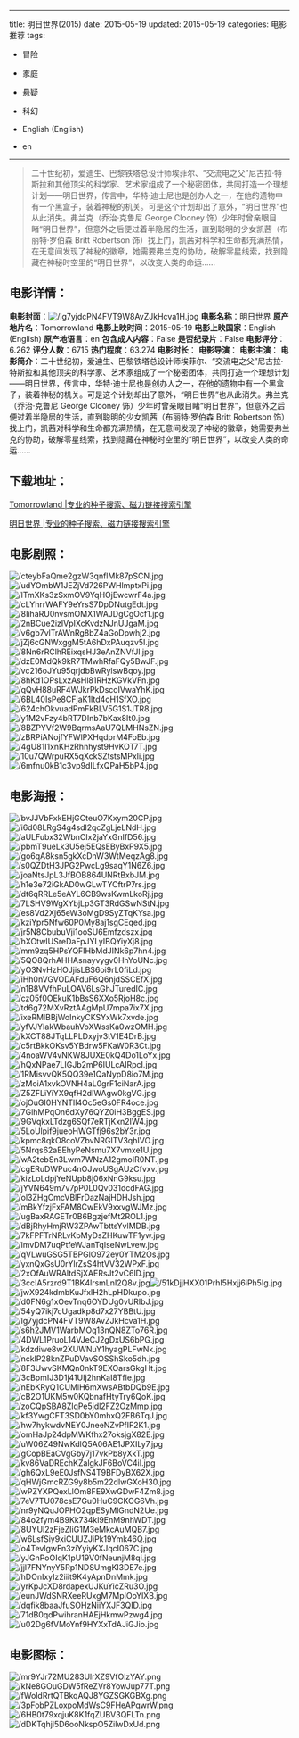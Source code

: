 
---
title: 明日世界(2015)
date: 2015-05-19
updated: 2015-05-19
categories: 电影推荐
tags:
- 冒险
- 家庭
- 悬疑
- 科幻

- English (English)
- en
---


> 二十世纪初，爱迪生、巴黎铁塔总设计师埃菲尔、“交流电之父”尼古拉·特斯拉和其他顶尖的科学家、艺术家组成了一个秘密团体，共同打造一个理想计划——明日世界，传言中，华特·迪士尼也是创办人之一，在他的遗物中有一个黑盒子，装着神秘的机关。可是这个计划却出了意外，“明日世界”也从此消失。弗兰克（乔治·克鲁尼 George Clooney 饰）少年时曾亲眼目睹“明日世界”，但意外之后便过着半隐居的生活，直到聪明的少女凯茜（布丽特·罗伯森 Britt Robertson 饰）找上门，凯茜对科学和生命都充满热情，在无意间发现了神秘的徽章，她需要弗兰克的协助，破解零星线索，找到隐藏在神秘时空里的“明日世界”，以改变人类的命运……

## **电影详情**：

**电影封面**：<img src="https://image.tmdb.org/t/p/w200/lg7yjdcPN4FVT9W8AvZJkHcva1H.jpg" alt="/lg7yjdcPN4FVT9W8AvZJkHcva1H.jpg" title="/lg7yjdcPN4FVT9W8AvZJkHcva1H.jpg">
**电影名称**：明日世界
**原产地片名**：Tomorrowland
**电影上映时间**：2015-05-19
**电影上映国家**：English (English)
**原产地语言**：en
**包含成人内容**：False
**是否纪录片**：False
**电影评分**：6.262
**评分人数**：6715
**热门程度**：63.274
**电影时长**：
**电影导演**：
**电影主演**：
**电影简介**：二十世纪初，爱迪生、巴黎铁塔总设计师埃菲尔、“交流电之父”尼古拉·特斯拉和其他顶尖的科学家、艺术家组成了一个秘密团体，共同打造一个理想计划——明日世界，传言中，华特·迪士尼也是创办人之一，在他的遗物中有一个黑盒子，装着神秘的机关。可是这个计划却出了意外，“明日世界”也从此消失。弗兰克（乔治·克鲁尼 George Clooney 饰）少年时曾亲眼目睹“明日世界”，但意外之后便过着半隐居的生活，直到聪明的少女凯茜（布丽特·罗伯森 Britt Robertson 饰）找上门，凯茜对科学和生命都充满热情，在无意间发现了神秘的徽章，她需要弗兰克的协助，破解零星线索，找到隐藏在神秘时空里的“明日世界”，以改变人类的命运……

## **下载地址**：
[Tomorrowland |专业的种子搜索、磁力链接搜索引擎](https://movie.amd794.com:2083/?search=Tomorrowland&ordering=&mode=match_phrase&page_size=10&page=1)

[明日世界 |专业的种子搜索、磁力链接搜索引擎](https://movie.amd794.com:2083/?search=%E6%98%8E%E6%97%A5%E4%B8%96%E7%95%8C&ordering=&mode=match_phrase&page_size=10&page=1)
 

## **电影剧照**：
<img src="https://image.tmdb.org/t/p/original/cteybFaQme2gzW3qnflMk87pSCN.jpg" alt="/cteybFaQme2gzW3qnflMk87pSCN.jpg" title="/cteybFaQme2gzW3qnflMk87pSCN.jpg"><img src="https://image.tmdb.org/t/p/original/udYOmbW1JEZjVd726PWHlmptxPi.jpg" alt="/udYOmbW1JEZjVd726PWHlmptxPi.jpg" title="/udYOmbW1JEZjVd726PWHlmptxPi.jpg"><img src="https://image.tmdb.org/t/p/original/lTmXKs3zSxmOV9YqHOjEwcwrF4a.jpg" alt="/lTmXKs3zSxmOV9YqHOjEwcwrF4a.jpg" title="/lTmXKs3zSxmOV9YqHOjEwcwrF4a.jpg"><img src="https://image.tmdb.org/t/p/original/cLYhrrWAFY9eYrsS7DpDNutgEdt.jpg" alt="/cLYhrrWAFY9eYrsS7DpDNutgEdt.jpg" title="/cLYhrrWAFY9eYrsS7DpDNutgEdt.jpg"><img src="https://image.tmdb.org/t/p/original/8IihaRU0nvsmOMX1WAJDgCgOcf1.jpg" alt="/8IihaRU0nvsmOMX1WAJDgCgOcf1.jpg" title="/8IihaRU0nvsmOMX1WAJDgCgOcf1.jpg"><img src="https://image.tmdb.org/t/p/original/2nBCue2izIVpIXcKvdzNJnUJgaM.jpg" alt="/2nBCue2izIVpIXcKvdzNJnUJgaM.jpg" title="/2nBCue2izIVpIXcKvdzNJnUJgaM.jpg"><img src="https://image.tmdb.org/t/p/original/v6gb7vlTrAWnRg8bZ4aGoDpwhj2.jpg" alt="/v6gb7vlTrAWnRg8bZ4aGoDpwhj2.jpg" title="/v6gb7vlTrAWnRg8bZ4aGoDpwhj2.jpg"><img src="https://image.tmdb.org/t/p/original/jZj6cGNWxggM5tA6hDxPAuqzv5I.jpg" alt="/jZj6cGNWxggM5tA6hDxPAuqzv5I.jpg" title="/jZj6cGNWxggM5tA6hDxPAuqzv5I.jpg"><img src="https://image.tmdb.org/t/p/original/8Nn6rRClhREixqsHJ3eAnZNVfJl.jpg" alt="/8Nn6rRClhREixqsHJ3eAnZNVfJl.jpg" title="/8Nn6rRClhREixqsHJ3eAnZNVfJl.jpg"><img src="https://image.tmdb.org/t/p/original/dzE0MdQk9kR7TMwhRfaFQy5BwJF.jpg" alt="/dzE0MdQk9kR7TMwhRfaFQy5BwJF.jpg" title="/dzE0MdQk9kR7TMwhRfaFQy5BwJF.jpg"><img src="https://image.tmdb.org/t/p/original/vc216oJYu95qrjdbBwRylswBqoy.jpg" alt="/vc216oJYu95qrjdbBwRylswBqoy.jpg" title="/vc216oJYu95qrjdbBwRylswBqoy.jpg"><img src="https://image.tmdb.org/t/p/original/8hKd1OPsLxzAsHl81RHzKGVkVFn.jpg" alt="/8hKd1OPsLxzAsHl81RHzKGVkVFn.jpg" title="/8hKd1OPsLxzAsHl81RHzKGVkVFn.jpg"><img src="https://image.tmdb.org/t/p/original/qQvH88uRF4WJkrPkDscoIVwaYhK.jpg" alt="/qQvH88uRF4WJkrPkDscoIVwaYhK.jpg" title="/qQvH88uRF4WJkrPkDscoIVwaYhK.jpg"><img src="https://image.tmdb.org/t/p/original/6BL40IsPe8CFjaK1Itd4oH1SfXO.jpg" alt="/6BL40IsPe8CFjaK1Itd4oH1SfXO.jpg" title="/6BL40IsPe8CFjaK1Itd4oH1SfXO.jpg"><img src="https://image.tmdb.org/t/p/original/624chOkvuadPmFkBLV5G1S1JTR8.jpg" alt="/624chOkvuadPmFkBLV5G1S1JTR8.jpg" title="/624chOkvuadPmFkBLV5G1S1JTR8.jpg"><img src="https://image.tmdb.org/t/p/original/y1M2vFzy4bRT7DInb7bKax8It0.jpg" alt="/y1M2vFzy4bRT7DInb7bKax8It0.jpg" title="/y1M2vFzy4bRT7DInb7bKax8It0.jpg"><img src="https://image.tmdb.org/t/p/original/8BZPYVf2W9BqrmsAaU7QLMHNsZN.jpg" alt="/8BZPYVf2W9BqrmsAaU7QLMHNsZN.jpg" title="/8BZPYVf2W9BqrmsAaU7QLMHNsZN.jpg"><img src="https://image.tmdb.org/t/p/original/zBRPiANojfYFWlPXHqdprM4FoEb.jpg" alt="/zBRPiANojfYFWlPXHqdprM4FoEb.jpg" title="/zBRPiANojfYFWlPXHqdprM4FoEb.jpg"><img src="https://image.tmdb.org/t/p/original/4gU81I1xnKHzRhnhyst9HvKOT7T.jpg" alt="/4gU81I1xnKHzRhnhyst9HvKOT7T.jpg" title="/4gU81I1xnKHzRhnhyst9HvKOT7T.jpg"><img src="https://image.tmdb.org/t/p/original/10u7QWrpuRX5qXckSZtstsMPxIi.jpg" alt="/10u7QWrpuRX5qXckSZtstsMPxIi.jpg" title="/10u7QWrpuRX5qXckSZtstsMPxIi.jpg"><img src="https://image.tmdb.org/t/p/original/6mfnu0kB1c3vp9dILfxQPaH5bP4.jpg" alt="/6mfnu0kB1c3vp9dILfxQPaH5bP4.jpg" title="/6mfnu0kB1c3vp9dILfxQPaH5bP4.jpg">

## **电影海报**：
<img src="https://image.tmdb.org/t/p/original/bvJJVbFxkEHjGCteuO7Kxym20CP.jpg" alt="/bvJJVbFxkEHjGCteuO7Kxym20CP.jpg" title="/bvJJVbFxkEHjGCteuO7Kxym20CP.jpg"><img src="https://image.tmdb.org/t/p/original/i6d08LRgS4g4sdl2qcZgLjeLNdH.jpg" alt="/i6d08LRgS4g4sdl2qcZgLjeLNdH.jpg" title="/i6d08LRgS4g4sdl2qcZgLjeLNdH.jpg"><img src="https://image.tmdb.org/t/p/original/aULFubx32WbnCIx2jaYxGnIfD56.jpg" alt="/aULFubx32WbnCIx2jaYxGnIfD56.jpg" title="/aULFubx32WbnCIx2jaYxGnIfD56.jpg"><img src="https://image.tmdb.org/t/p/original/pbmT9ueLk3U5ej5EQsEByBxP9X5.jpg" alt="/pbmT9ueLk3U5ej5EQsEByBxP9X5.jpg" title="/pbmT9ueLk3U5ej5EQsEByBxP9X5.jpg"><img src="https://image.tmdb.org/t/p/original/go6qA8ksn5gkXcDnW3WtMeqzAg8.jpg" alt="/go6qA8ksn5gkXcDnW3WtMeqzAg8.jpg" title="/go6qA8ksn5gkXcDnW3WtMeqzAg8.jpg"><img src="https://image.tmdb.org/t/p/original/s0QZDtH3JPG2PwcLg9saqY1N6Z6.jpg" alt="/s0QZDtH3JPG2PwcLg9saqY1N6Z6.jpg" title="/s0QZDtH3JPG2PwcLg9saqY1N6Z6.jpg"><img src="https://image.tmdb.org/t/p/original/joaNtsJpL3JfBOB864UNRtBxbJM.jpg" alt="/joaNtsJpL3JfBOB864UNRtBxbJM.jpg" title="/joaNtsJpL3JfBOB864UNRtBxbJM.jpg"><img src="https://image.tmdb.org/t/p/original/h1e3e72iGkAD0wGLwTYCftrP7rs.jpg" alt="/h1e3e72iGkAD0wGLwTYCftrP7rs.jpg" title="/h1e3e72iGkAD0wGLwTYCftrP7rs.jpg"><img src="https://image.tmdb.org/t/p/original/dt6qRRLe5eAYL6CB9wsKwmLkoRj.jpg" alt="/dt6qRRLe5eAYL6CB9wsKwmLkoRj.jpg" title="/dt6qRRLe5eAYL6CB9wsKwmLkoRj.jpg"><img src="https://image.tmdb.org/t/p/original/7LSHV9WgXYbjLp3GT3RdGSwNStN.jpg" alt="/7LSHV9WgXYbjLp3GT3RdGSwNStN.jpg" title="/7LSHV9WgXYbjLp3GT3RdGSwNStN.jpg"><img src="https://image.tmdb.org/t/p/original/es8Vd2Xj65eW3oMgD9SyZTqKYsa.jpg" alt="/es8Vd2Xj65eW3oMgD9SyZTqKYsa.jpg" title="/es8Vd2Xj65eW3oMgD9SyZTqKYsa.jpg"><img src="https://image.tmdb.org/t/p/original/kziYpr5Nfw60P0My8aj1sgCEqed.jpg" alt="/kziYpr5Nfw60P0My8aj1sgCEqed.jpg" title="/kziYpr5Nfw60P0My8aj1sgCEqed.jpg"><img src="https://image.tmdb.org/t/p/original/jr5N8CbubuVji1ooSU6Emfzdszx.jpg" alt="/jr5N8CbubuVji1ooSU6Emfzdszx.jpg" title="/jr5N8CbubuVji1ooSU6Emfzdszx.jpg"><img src="https://image.tmdb.org/t/p/original/hXOtwIUSreDaFpJYLyIBQYiyXj8.jpg" alt="/hXOtwIUSreDaFpJYLyIBQYiyXj8.jpg" title="/hXOtwIUSreDaFpJYLyIBQYiyXj8.jpg"><img src="https://image.tmdb.org/t/p/original/mm9zq5HPsYQFIHbMdJINk6p7hn4.jpg" alt="/mm9zq5HPsYQFIHbMdJINk6p7hn4.jpg" title="/mm9zq5HPsYQFIHbMdJINk6p7hn4.jpg"><img src="https://image.tmdb.org/t/p/original/5QO8QrhAHHAsnayvygv0HhYoUNc.jpg" alt="/5QO8QrhAHHAsnayvygv0HhYoUNc.jpg" title="/5QO8QrhAHHAsnayvygv0HhYoUNc.jpg"><img src="https://image.tmdb.org/t/p/original/yO3NvHzHOJjisLBS6oi9rL0fiLd.jpg" alt="/yO3NvHzHOJjisLBS6oi9rL0fiLd.jpg" title="/yO3NvHzHOJjisLBS6oi9rL0fiLd.jpg"><img src="https://image.tmdb.org/t/p/original/iHh0nVGVODAFduF6Q6njdSSCEfX.jpg" alt="/iHh0nVGVODAFduF6Q6njdSSCEfX.jpg" title="/iHh0nVGVODAFduF6Q6njdSSCEfX.jpg"><img src="https://image.tmdb.org/t/p/original/n1B8VVfhPuLOAV6LsGhJTuredIC.jpg" alt="/n1B8VVfhPuLOAV6LsGhJTuredIC.jpg" title="/n1B8VVfhPuLOAV6LsGhJTuredIC.jpg"><img src="https://image.tmdb.org/t/p/original/cz05f0OEkuK1bBsS6XXo5RjoH8c.jpg" alt="/cz05f0OEkuK1bBsS6XXo5RjoH8c.jpg" title="/cz05f0OEkuK1bBsS6XXo5RjoH8c.jpg"><img src="https://image.tmdb.org/t/p/original/td6g72MXvRztAAgMpU7mpa7ix7X.jpg" alt="/td6g72MXvRztAAgMpU7mpa7ix7X.jpg" title="/td6g72MXvRztAAgMpU7mpa7ix7X.jpg"><img src="https://image.tmdb.org/t/p/original/ixeRMlBBjWoInkyCKSYxWk7xvde.jpg" alt="/ixeRMlBBjWoInkyCKSYxWk7xvde.jpg" title="/ixeRMlBBjWoInkyCKSYxWk7xvde.jpg"><img src="https://image.tmdb.org/t/p/original/yfVJYIakWbauhVoXWssKa0wzOMH.jpg" alt="/yfVJYIakWbauhVoXWssKa0wzOMH.jpg" title="/yfVJYIakWbauhVoXWssKa0wzOMH.jpg"><img src="https://image.tmdb.org/t/p/original/kXCT88JTqLLPLDxyjv3tV1E4DrB.jpg" alt="/kXCT88JTqLLPLDxyjv3tV1E4DrB.jpg" title="/kXCT88JTqLLPLDxyjv3tV1E4DrB.jpg"><img src="https://image.tmdb.org/t/p/original/c5rtBkkOKsv5YBdrw5FKaW0R3Ct.jpg" alt="/c5rtBkkOKsv5YBdrw5FKaW0R3Ct.jpg" title="/c5rtBkkOKsv5YBdrw5FKaW0R3Ct.jpg"><img src="https://image.tmdb.org/t/p/original/4noaWV4vNKW8JUXE0kQ4Do1LoYx.jpg" alt="/4noaWV4vNKW8JUXE0kQ4Do1LoYx.jpg" title="/4noaWV4vNKW8JUXE0kQ4Do1LoYx.jpg"><img src="https://image.tmdb.org/t/p/original/hQxNPae7LIGJb2mP6IULcAIRpcI.jpg" alt="/hQxNPae7LIGJb2mP6IULcAIRpcI.jpg" title="/hQxNPae7LIGJb2mP6IULcAIRpcI.jpg"><img src="https://image.tmdb.org/t/p/original/1RMisvvQK5QQ39e1QaNypD8io7M.jpg" alt="/1RMisvvQK5QQ39e1QaNypD8io7M.jpg" title="/1RMisvvQK5QQ39e1QaNypD8io7M.jpg"><img src="https://image.tmdb.org/t/p/original/zMoiA1xvkOVNH4aL0grF1ciNarA.jpg" alt="/zMoiA1xvkOVNH4aL0grF1ciNarA.jpg" title="/zMoiA1xvkOVNH4aL0grF1ciNarA.jpg"><img src="https://image.tmdb.org/t/p/original/Z5ZFLiYiYX9qfH2dIWAgw0kgVG.jpg" alt="/Z5ZFLiYiYX9qfH2dIWAgw0kgVG.jpg" title="/Z5ZFLiYiYX9qfH2dIWAgw0kgVG.jpg"><img src="https://image.tmdb.org/t/p/original/ojOuGI0HYNTIl4Oc5eGs0FR4oce.jpg" alt="/ojOuGI0HYNTIl4Oc5eGs0FR4oce.jpg" title="/ojOuGI0HYNTIl4Oc5eGs0FR4oce.jpg"><img src="https://image.tmdb.org/t/p/original/7GlhMPqOn6dXy76QYZ0iH3BggES.jpg" alt="/7GlhMPqOn6dXy76QYZ0iH3BggES.jpg" title="/7GlhMPqOn6dXy76QYZ0iH3BggES.jpg"><img src="https://image.tmdb.org/t/p/original/9GVqkxLTdzg6SQf7eRTjKxn2IW4.jpg" alt="/9GVqkxLTdzg6SQf7eRTjKxn2IW4.jpg" title="/9GVqkxLTdzg6SQf7eRTjKxn2IW4.jpg"><img src="https://image.tmdb.org/t/p/original/5LoUlpif9jueoHWGTfj96s2bY3r.jpg" alt="/5LoUlpif9jueoHWGTfj96s2bY3r.jpg" title="/5LoUlpif9jueoHWGTfj96s2bY3r.jpg"><img src="https://image.tmdb.org/t/p/original/kpmc8qkO8coVZbvNRGITV3qhIVO.jpg" alt="/kpmc8qkO8coVZbvNRGITV3qhIVO.jpg" title="/kpmc8qkO8coVZbvNRGITV3qhIVO.jpg"><img src="https://image.tmdb.org/t/p/original/5Nrqs62aEEhyPeNsmu7X7vmxe1U.jpg" alt="/5Nrqs62aEEhyPeNsmu7X7vmxe1U.jpg" title="/5Nrqs62aEEhyPeNsmu7X7vmxe1U.jpg"><img src="https://image.tmdb.org/t/p/original/wA2tebSn3Lwm7WNzA12gmoIR0NT.jpg" alt="/wA2tebSn3Lwm7WNzA12gmoIR0NT.jpg" title="/wA2tebSn3Lwm7WNzA12gmoIR0NT.jpg"><img src="https://image.tmdb.org/t/p/original/cgERuDWPuc4nOJwoUSgAUzCfvxv.jpg" alt="/cgERuDWPuc4nOJwoUSgAUzCfvxv.jpg" title="/cgERuDWPuc4nOJwoUSgAUzCfvxv.jpg"><img src="https://image.tmdb.org/t/p/original/kizLoLdpjYeNUpb8j06xNnG9ksu.jpg" alt="/kizLoLdpjYeNUpb8j06xNnG9ksu.jpg" title="/kizLoLdpjYeNUpb8j06xNnG9ksu.jpg"><img src="https://image.tmdb.org/t/p/original/jYVN649m7v7pP0L0Qv031dcdFAG.jpg" alt="/jYVN649m7v7pP0L0Qv031dcdFAG.jpg" title="/jYVN649m7v7pP0L0Qv031dcdFAG.jpg"><img src="https://image.tmdb.org/t/p/original/ol3ZHgCmcVBlFrDazNajHDHJsh.jpg" alt="/ol3ZHgCmcVBlFrDazNajHDHJsh.jpg" title="/ol3ZHgCmcVBlFrDazNajHDHJsh.jpg"><img src="https://image.tmdb.org/t/p/original/mBkYfzjFxFAM8CwEkV9xxvgWJMz.jpg" alt="/mBkYfzjFxFAM8CwEkV9xxvgWJMz.jpg" title="/mBkYfzjFxFAM8CwEkV9xxvgWJMz.jpg"><img src="https://image.tmdb.org/t/p/original/ugBaxRAGETr0B6BgzjefMt2ROL1.jpg" alt="/ugBaxRAGETr0B6BgzjefMt2ROL1.jpg" title="/ugBaxRAGETr0B6BgzjefMt2ROL1.jpg"><img src="https://image.tmdb.org/t/p/original/dBjRhyHmjRW3ZPAwTbttsYvlMDB.jpg" alt="/dBjRhyHmjRW3ZPAwTbttsYvlMDB.jpg" title="/dBjRhyHmjRW3ZPAwTbttsYvlMDB.jpg"><img src="https://image.tmdb.org/t/p/original/7kFPFTrNRLvKbMyDsZHKuwTF1yw.jpg" alt="/7kFPFTrNRLvKbMyDsZHKuwTF1yw.jpg" title="/7kFPFTrNRLvKbMyDsZHKuwTF1yw.jpg"><img src="https://image.tmdb.org/t/p/original/lmvDM7uqPtfeWJanTqIseNwLvew.jpg" alt="/lmvDM7uqPtfeWJanTqIseNwLvew.jpg" title="/lmvDM7uqPtfeWJanTqIseNwLvew.jpg"><img src="https://image.tmdb.org/t/p/original/qVLwuGSG5TBPGlO972ey0YTM2Os.jpg" alt="/qVLwuGSG5TBPGlO972ey0YTM2Os.jpg" title="/qVLwuGSG5TBPGlO972ey0YTM2Os.jpg"><img src="https://image.tmdb.org/t/p/original/yxnQxGsU0rYlrZsS4htVV32WPxF.jpg" alt="/yxnQxGsU0rYlrZsS4htVV32WPxF.jpg" title="/yxnQxGsU0rYlrZsS4htVV32WPxF.jpg"><img src="https://image.tmdb.org/t/p/original/2xOfAuWRAltdSjXAERsJt2vC6lD.jpg" alt="/2xOfAuWRAltdSjXAERsJt2vC6lD.jpg" title="/2xOfAuWRAltdSjXAERsJt2vC6lD.jpg"><img src="https://image.tmdb.org/t/p/original/3ccIA5rzrd9T1BK4lrsmLnI2Q8v.jpg" alt="/3ccIA5rzrd9T1BK4lrsmLnI2Q8v.jpg" title="/3ccIA5rzrd9T1BK4lrsmLnI2Q8v.jpg"><img src="https://image.tmdb.org/t/p/original/51kDjjHXX01PrhI5Hxjj6iPh5Ig.jpg" alt="/51kDjjHXX01PrhI5Hxjj6iPh5Ig.jpg" title="/51kDjjHXX01PrhI5Hxjj6iPh5Ig.jpg"><img src="https://image.tmdb.org/t/p/original/jwX924kdmbKuJfxIH2hLpHDkupo.jpg" alt="/jwX924kdmbKuJfxIH2hLpHDkupo.jpg" title="/jwX924kdmbKuJfxIH2hLpHDkupo.jpg"><img src="https://image.tmdb.org/t/p/original/d0FN6g1xOevTnq6OYDUg0vURIbJ.jpg" alt="/d0FN6g1xOevTnq6OYDUg0vURIbJ.jpg" title="/d0FN6g1xOevTnq6OYDUg0vURIbJ.jpg"><img src="https://image.tmdb.org/t/p/original/54yQ7ikj7cUgadkp8d7x27YBBtU.jpg" alt="/54yQ7ikj7cUgadkp8d7x27YBBtU.jpg" title="/54yQ7ikj7cUgadkp8d7x27YBBtU.jpg"><img src="https://image.tmdb.org/t/p/original/lg7yjdcPN4FVT9W8AvZJkHcva1H.jpg" alt="/lg7yjdcPN4FVT9W8AvZJkHcva1H.jpg" title="/lg7yjdcPN4FVT9W8AvZJkHcva1H.jpg"><img src="https://image.tmdb.org/t/p/original/s6h2JMV1WarbMOq13nQN8ZTo76R.jpg" alt="/s6h2JMV1WarbMOq13nQN8ZTo76R.jpg" title="/s6h2JMV1WarbMOq13nQN8ZTo76R.jpg"><img src="https://image.tmdb.org/t/p/original/4DWL1PruoL14VJeCJ2gDxUS6bPG.jpg" alt="/4DWL1PruoL14VJeCJ2gDxUS6bPG.jpg" title="/4DWL1PruoL14VJeCJ2gDxUS6bPG.jpg"><img src="https://image.tmdb.org/t/p/original/kdzdiwe8w2XUWNuY1hyagPLFwNk.jpg" alt="/kdzdiwe8w2XUWNuY1hyagPLFwNk.jpg" title="/kdzdiwe8w2XUWNuY1hyagPLFwNk.jpg"><img src="https://image.tmdb.org/t/p/original/ncklP28knZPuDVavSOSShSko5dh.jpg" alt="/ncklP28knZPuDVavSOSShSko5dh.jpg" title="/ncklP28knZPuDVavSOSShSko5dh.jpg"><img src="https://image.tmdb.org/t/p/original/8F3UwvSKMQn0nkT9EXOarsGkgHt.jpg" alt="/8F3UwvSKMQn0nkT9EXOarsGkgHt.jpg" title="/8F3UwvSKMQn0nkT9EXOarsGkgHt.jpg"><img src="https://image.tmdb.org/t/p/original/3cBpmIJ3D1j41UIj2hnKaI8Tfle.jpg" alt="/3cBpmIJ3D1j41UIj2hnKaI8Tfle.jpg" title="/3cBpmIJ3D1j41UIj2hnKaI8Tfle.jpg"><img src="https://image.tmdb.org/t/p/original/nEbKRyQ1CUMlH6mXwsABtbDQb9E.jpg" alt="/nEbKRyQ1CUMlH6mXwsABtbDQb9E.jpg" title="/nEbKRyQ1CUMlH6mXwsABtbDQb9E.jpg"><img src="https://image.tmdb.org/t/p/original/cB2O1UKM5w0KQbnafHtyTry6QoK.jpg" alt="/cB2O1UKM5w0KQbnafHtyTry6QoK.jpg" title="/cB2O1UKM5w0KQbnafHtyTry6QoK.jpg"><img src="https://image.tmdb.org/t/p/original/zoCQpSBA8ZlqPe5jdl2FZ2OzMmp.jpg" alt="/zoCQpSBA8ZlqPe5jdl2FZ2OzMmp.jpg" title="/zoCQpSBA8ZlqPe5jdl2FZ2OzMmp.jpg"><img src="https://image.tmdb.org/t/p/original/kf3YwgCFT3SD0bY0mhxQ2FB6TqJ.jpg" alt="/kf3YwgCFT3SD0bY0mhxQ2FB6TqJ.jpg" title="/kf3YwgCFT3SD0bY0mhxQ2FB6TqJ.jpg"><img src="https://image.tmdb.org/t/p/original/hw7hykwdvNEY0JneeNZvPfIF2K1.jpg" alt="/hw7hykwdvNEY0JneeNZvPfIF2K1.jpg" title="/hw7hykwdvNEY0JneeNZvPfIF2K1.jpg"><img src="https://image.tmdb.org/t/p/original/omHaJp24dpMWKfhx27oksjgX82E.jpg" alt="/omHaJp24dpMWKfhx27oksjgX82E.jpg" title="/omHaJp24dpMWKfhx27oksjgX82E.jpg"><img src="https://image.tmdb.org/t/p/original/uW06Z49NwKdlQ5A06AE1JPXILy7.jpg" alt="/uW06Z49NwKdlQ5A06AE1JPXILy7.jpg" title="/uW06Z49NwKdlQ5A06AE1JPXILy7.jpg"><img src="https://image.tmdb.org/t/p/original/gCopBEaCVgGby7j17vkPb8yXkT.jpg" alt="/gCopBEaCVgGby7j17vkPb8yXkT.jpg" title="/gCopBEaCVgGby7j17vkPb8yXkT.jpg"><img src="https://image.tmdb.org/t/p/original/kv86VaDREchKZalgkJF6BoVC4iI.jpg" alt="/kv86VaDREchKZalgkJF6BoVC4iI.jpg" title="/kv86VaDREchKZalgkJF6BoVC4iI.jpg"><img src="https://image.tmdb.org/t/p/original/gh6QxL9eE0JsfNS4T9BFDyBX62X.jpg" alt="/gh6QxL9eE0JsfNS4T9BFDyBX62X.jpg" title="/gh6QxL9eE0JsfNS4T9BFDyBX62X.jpg"><img src="https://image.tmdb.org/t/p/original/qHWjGmcRZG9y8b5m22dIwGXoH30.jpg" alt="/qHWjGmcRZG9y8b5m22dIwGXoH30.jpg" title="/qHWjGmcRZG9y8b5m22dIwGXoH30.jpg"><img src="https://image.tmdb.org/t/p/original/wPZYXPQexLlOm8FE9XwGDwF4Zm8.jpg" alt="/wPZYXPQexLlOm8FE9XwGDwF4Zm8.jpg" title="/wPZYXPQexLlOm8FE9XwGDwF4Zm8.jpg"><img src="https://image.tmdb.org/t/p/original/7eV7TU078csE7Gu0HuC9CKOG6Vh.jpg" alt="/7eV7TU078csE7Gu0HuC9CKOG6Vh.jpg" title="/7eV7TU078csE7Gu0HuC9CKOG6Vh.jpg"><img src="https://image.tmdb.org/t/p/original/nr9yNQuJOPHO2qpESyMlGndN2Ue.jpg" alt="/nr9yNQuJOPHO2qpESyMlGndN2Ue.jpg" title="/nr9yNQuJOPHO2qpESyMlGndN2Ue.jpg"><img src="https://image.tmdb.org/t/p/original/84o2fym4B9Kk734kl9EnM9nhWDT.jpg" alt="/84o2fym4B9Kk734kl9EnM9nhWDT.jpg" title="/84o2fym4B9Kk734kl9EnM9nhWDT.jpg"><img src="https://image.tmdb.org/t/p/original/8UYUl2zFjeZIiG1M3eMkcAuMQB7.jpg" alt="/8UYUl2zFjeZIiG1M3eMkcAuMQB7.jpg" title="/8UYUl2zFjeZIiG1M3eMkcAuMQB7.jpg"><img src="https://image.tmdb.org/t/p/original/w6LsfSiy9xiCUUZJiPk19Ymk46Q.jpg" alt="/w6LsfSiy9xiCUUZJiPk19Ymk46Q.jpg" title="/w6LsfSiy9xiCUUZJiPk19Ymk46Q.jpg"><img src="https://image.tmdb.org/t/p/original/o4TevlgwFn3ziYyiyKXJqcI067C.jpg" alt="/o4TevlgwFn3ziYyiyKXJqcI067C.jpg" title="/o4TevlgwFn3ziYyiyKXJqcI067C.jpg"><img src="https://image.tmdb.org/t/p/original/yJGnPoOIqK1pU19V0fNeunjM8qi.jpg" alt="/yJGnPoOIqK1pU19V0fNeunjM8qi.jpg" title="/yJGnPoOIqK1pU19V0fNeunjM8qi.jpg"><img src="https://image.tmdb.org/t/p/original/jjl7FNYnyY5Rp1NDSUmgKI3DE7e.jpg" alt="/jjl7FNYnyY5Rp1NDSUmgKI3DE7e.jpg" title="/jjl7FNYnyY5Rp1NDSUmgKI3DE7e.jpg"><img src="https://image.tmdb.org/t/p/original/hDOnIxyIz2iiit9K4yApnDnMmk.jpg" alt="/hDOnIxyIz2iiit9K4yApnDnMmk.jpg" title="/hDOnIxyIz2iiit9K4yApnDnMmk.jpg"><img src="https://image.tmdb.org/t/p/original/yrKpJcXD8rdapexUJKuYicZRu3O.jpg" alt="/yrKpJcXD8rdapexUJKuYicZRu3O.jpg" title="/yrKpJcXD8rdapexUJKuYicZRu3O.jpg"><img src="https://image.tmdb.org/t/p/original/eunJWdSNRXeeRUxgM7MpIOoYlXB.jpg" alt="/eunJWdSNRXeeRUxgM7MpIOoYlXB.jpg" title="/eunJWdSNRXeeRUxgM7MpIOoYlXB.jpg"><img src="https://image.tmdb.org/t/p/original/dqfik8baaJfuSOHzNiiYXJF3QID.jpg" alt="/dqfik8baaJfuSOHzNiiYXJF3QID.jpg" title="/dqfik8baaJfuSOHzNiiYXJF3QID.jpg"><img src="https://image.tmdb.org/t/p/original/71dB0qdPwihranHAEjHkmwPzwg4.jpg" alt="/71dB0qdPwihranHAEjHkmwPzwg4.jpg" title="/71dB0qdPwihranHAEjHkmwPzwg4.jpg"><img src="https://image.tmdb.org/t/p/original/u02Dg6fVMoYnf9HYXxTdAJiGJio.jpg" alt="/u02Dg6fVMoYnf9HYXxTdAJiGJio.jpg" title="/u02Dg6fVMoYnf9HYXxTdAJiGJio.jpg">

## **电影图标**：
<img src="https://image.tmdb.org/t/p/original/mr9YJr72MU283UlrXZ9VfOlzYAY.png" alt="/mr9YJr72MU283UlrXZ9VfOlzYAY.png" title="/mr9YJr72MU283UlrXZ9VfOlzYAY.png"><img src="https://image.tmdb.org/t/p/original/kNe8GOuGDW5fReZVr8YowJup77T.png" alt="/kNe8GOuGDW5fReZVr8YowJup77T.png" title="/kNe8GOuGDW5fReZVr8YowJup77T.png"><img src="https://image.tmdb.org/t/p/original/fWoldRrtQTBkqAQJ8YGZSGKGBXg.png" alt="/fWoldRrtQTBkqAQJ8YGZSGKGBXg.png" title="/fWoldRrtQTBkqAQJ8YGZSGKGBXg.png"><img src="https://image.tmdb.org/t/p/original/3pFobPZLoxpoMdWsC9FHeAPqwrW.png" alt="/3pFobPZLoxpoMdWsC9FHeAPqwrW.png" title="/3pFobPZLoxpoMdWsC9FHeAPqwrW.png"><img src="https://image.tmdb.org/t/p/original/6HB0t79xqjuK8K1fqZUBV3QFLTn.png" alt="/6HB0t79xqjuK8K1fqZUBV3QFLTn.png" title="/6HB0t79xqjuK8K1fqZUBV3QFLTn.png"><img src="https://image.tmdb.org/t/p/original/dDKTqhjl5D6ooNkspO5ZilwDxUd.png" alt="/dDKTqhjl5D6ooNkspO5ZilwDxUd.png" title="/dDKTqhjl5D6ooNkspO5ZilwDxUd.png">
